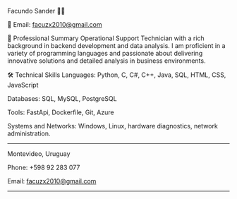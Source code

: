 Facundo Sander 👨‍💻


📧 Email: facuzx2010@gmail.com


📌 Professional Summary
Operational Support Technician with a rich background in backend development and data analysis. I am proficient in a variety of programming languages and passionate about delivering innovative solutions and detailed analysis in business environments.

🛠 Technical Skills
Languages: Python, C, C#, C++, Java, SQL, HTML, CSS, JavaScript

Databases: SQL, MySQL, PostgreSQL

Tools: FastApi, Dockerfile, Git, Azure

Systems and Networks: Windows, Linux, hardware diagnostics, network administration.

-------------------------------------------------------------------------------------------------------------------------------------------------------------------

Montevideo, Uruguay

Phone: +598 92 283 077

Email: facuzx2010@gmail.com

-------------------------------------------------------------------------------------------------------------------------------------------------------------------
